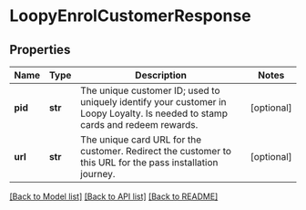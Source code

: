 # LoopyEnrolCustomerResponse

## Properties
Name | Type | Description | Notes
------------ | ------------- | ------------- | -------------
**pid** | **str** | The unique customer ID; used to uniquely identify your customer in Loopy Loyalty. Is needed to stamp cards and redeem rewards. | [optional] 
**url** | **str** | The unique card URL for the customer. Redirect the customer to this URL for the pass installation journey. | [optional] 

[[Back to Model list]](../README.md#documentation-for-models) [[Back to API list]](../README.md#documentation-for-api-endpoints) [[Back to README]](../README.md)


